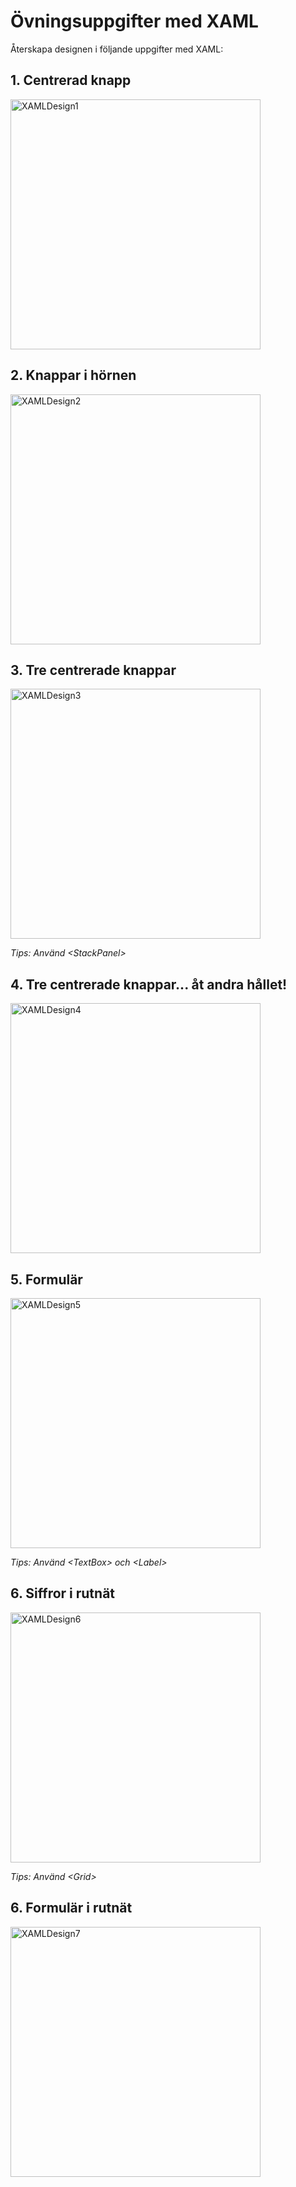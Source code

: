 # Övningsuppgifter med XAML

Återskapa designen i följande uppgifter med XAML:

## 1. Centrerad knapp

<img src="https://github.com/everyloop/NET24-Csharp/blob/master/Exercises/Images/XAMLDesign1.png" alt="XAMLDesign1" width="400"/>

## 2. Knappar i hörnen 

<img src="https://github.com/everyloop/NET24-Csharp/blob/master/Exercises/Images/XAMLDesign2.png" alt="XAMLDesign2" width="400"/>

## 3. Tre centrerade knappar

<img src="https://github.com/everyloop/NET24-Csharp/blob/master/Exercises/Images/XAMLDesign3.png" alt="XAMLDesign3" width="400"/>

*Tips: Använd \<StackPanel\>*

## 4. Tre centrerade knappar... åt andra hållet!

<img src="https://github.com/everyloop/NET24-Csharp/blob/master/Exercises/Images/XAMLDesign4.png" alt="XAMLDesign4" width="400"/>

## 5. Formulär

<img src="https://github.com/everyloop/NET24-Csharp/blob/master/Exercises/Images/XAMLDesign5.png" alt="XAMLDesign5" width="400"/>

*Tips: Använd \<TextBox\> och \<Label\>*

## 6. Siffror i rutnät

<img src="https://github.com/everyloop/NET24-Csharp/blob/master/Exercises/Images/XAMLDesign6.png" alt="XAMLDesign6" width="400"/>

*Tips: Använd \<Grid\>*

## 6. Formulär i rutnät

<img src="https://github.com/everyloop/NET24-Csharp/blob/master/Exercises/Images/XAMLDesign7.png" alt="XAMLDesign7" width="400"/>
